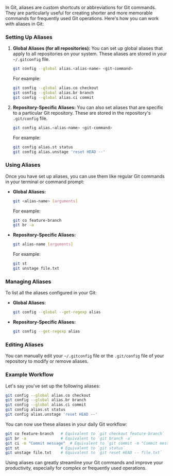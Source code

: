 In Git, aliases are custom shortcuts or abbreviations for Git commands. They are particularly useful for creating shorter and more memorable commands for frequently used Git operations. Here's how you can work with aliases in Git:

### Setting Up Aliases

1. **Global Aliases (for all repositories):**
   You can set up global aliases that apply to all repositories on your system. These aliases are stored in your `~/.gitconfig` file.

   ```bash
   git config --global alias.<alias-name> <git-command>
   ```

   For example:
   ```bash
   git config --global alias.co checkout
   git config --global alias.br branch
   git config --global alias.ci commit
   ```

2. **Repository-Specific Aliases:**
   You can also set aliases that are specific to a particular Git repository. These are stored in the repository's `.git/config` file.

   ```bash
   git config alias.<alias-name> <git-command>
   ```

   For example:
   ```bash
   git config alias.st status
   git config alias.unstage 'reset HEAD --'
   ```

### Using Aliases

Once you have set up aliases, you can use them like regular Git commands in your terminal or command prompt:

- **Global Aliases:**
  ```bash
  git <alias-name> [arguments]
  ```

  For example:
  ```bash
  git co feature-branch
  git br -a
  ```

- **Repository-Specific Aliases:**
  ```bash
  git alias-name [arguments]
  ```

  For example:
  ```bash
  git st
  git unstage file.txt
  ```

### Managing Aliases

To list all the aliases configured in your Git:

- **Global Aliases:**
  ```bash
  git config --global --get-regexp alias
  ```

- **Repository-Specific Aliases:**
  ```bash
  git config --get-regexp alias
  ```

### Editing Aliases

You can manually edit your `~/.gitconfig` file or the `.git/config` file of your repository to modify or remove aliases.

### Example Workflow

Let's say you've set up the following aliases:
```bash
git config --global alias.co checkout
git config --global alias.br branch
git config --global alias.ci commit
git config alias.st status
git config alias.unstage 'reset HEAD --'
```

You can now use these aliases in your daily Git workflow:
```bash
git co feature-branch   # Equivalent to `git checkout feature-branch`
git br -a               # Equivalent to `git branch -a`
git ci -m "Commit message"  # Equivalent to `git commit -m "Commit message"`
git st                  # Equivalent to `git status`
git unstage file.txt    # Equivalent to `git reset HEAD -- file.txt`
```

Using aliases can greatly streamline your Git commands and improve your productivity, especially for complex or frequently used operations.
